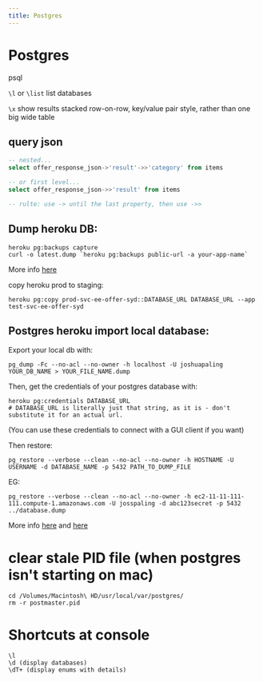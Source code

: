 ```yaml
---
title: Postgres
---
```


<h1>Postgres</h1>

psql

`\l` or `\list` list databases

`\x` show results stacked row-on-row, key/value pair style, rather than one big wide table

## query json

~~~sql
-- nested...
select offer_response_json->'result'->>'category' from items

-- or first level...
select offer_response_json->>'result' from items

-- rulte: use -> until the last property, then use ->>
~~~

## Dump heroku DB:

~~~markup
heroku pg:backups capture
curl -o latest.dump `heroku pg:backups public-url -a your-app-name`
~~~
More info [here](https://devcenter.heroku.com/articles/heroku-postgres-import-export)


copy heroku prod to staging:

~~~markup
heroku pg:copy prod-svc-ee-offer-syd::DATABASE_URL DATABASE_URL --app test-svc-ee-offer-syd
~~~

## Postgres heroku import local database:

Export your local db with:

~~~markup
pg_dump -Fc --no-acl --no-owner -h localhost -U joshuapaling YOUR_DB_NAME > YOUR_FILE_NAME.dump
~~~

Then, get the credentials of your postgres database with:

~~~markup
heroku pg:credentials DATABASE_URL
# DATABASE_URL is literally just that string, as it is - don't substitute it for an actual url.
~~~

(You can use these credentials to connect with a GUI client if you want)

Then restore:

~~~markup
pg_restore --verbose --clean --no-acl --no-owner -h HOSTNAME -U USERNAME -d DATABASE_NAME -p 5432 PATH_TO_DUMP_FILE
~~~

EG:

~~~markup
pg_restore --verbose --clean --no-acl --no-owner -h ec2-11-11-111-111.compute-1.amazonaws.com -U josspaling -d abc123secret -p 5432 ../database.dump
~~~

More info [here](http://stackoverflow.com/questions/11890084/importing-a-postgresql-dump-to-heroku) and [here](https://devcenter.heroku.com/articles/heroku-postgres-import-export)


# clear stale PID file (when postgres isn't starting on mac)

~~~markup
cd /Volumes/Macintosh\ HD/usr/local/var/postgres/
rm -r postmaster.pid
~~~

# Shortcuts at console

~~~markup
\l
\d (display databases)
\dT+ (display enums with details)
~~~
